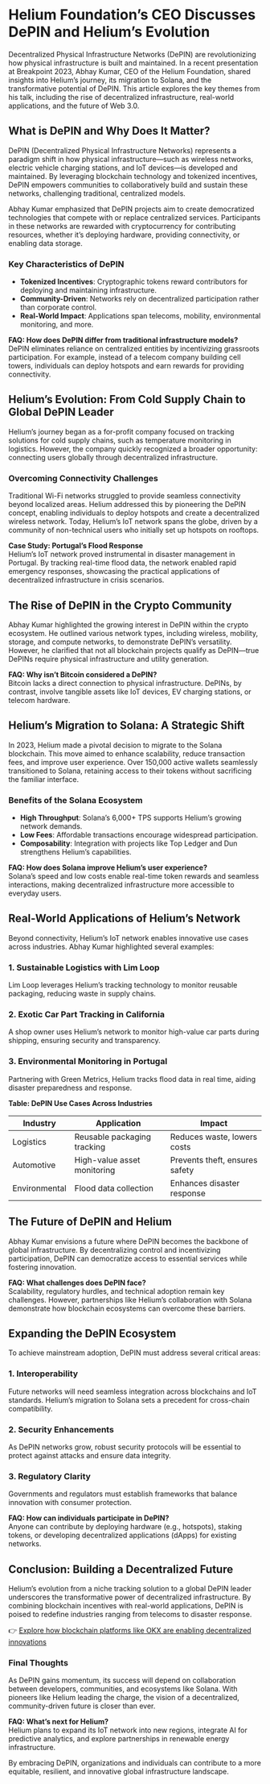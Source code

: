 # Helium Foundation’s CEO Discusses DePIN and Helium’s Evolution  

Decentralized Physical Infrastructure Networks (DePIN) are revolutionizing how physical infrastructure is built and maintained. In a recent presentation at Breakpoint 2023, Abhay Kumar, CEO of the Helium Foundation, shared insights into Helium’s journey, its migration to Solana, and the transformative potential of DePIN. This article explores the key themes from his talk, including the rise of decentralized infrastructure, real-world applications, and the future of Web 3.0.  

## What is DePIN and Why Does It Matter?  

DePIN (Decentralized Physical Infrastructure Networks) represents a paradigm shift in how physical infrastructure—such as wireless networks, electric vehicle charging stations, and IoT devices—is developed and maintained. By leveraging blockchain technology and tokenized incentives, DePIN empowers communities to collaboratively build and sustain these networks, challenging traditional, centralized models.  

Abhay Kumar emphasized that DePIN projects aim to create democratized technologies that compete with or replace centralized services. Participants in these networks are rewarded with cryptocurrency for contributing resources, whether it’s deploying hardware, providing connectivity, or enabling data storage.  

### Key Characteristics of DePIN  
- **Tokenized Incentives**: Cryptographic tokens reward contributors for deploying and maintaining infrastructure.  
- **Community-Driven**: Networks rely on decentralized participation rather than corporate control.  
- **Real-World Impact**: Applications span telecoms, mobility, environmental monitoring, and more.  

**FAQ: How does DePIN differ from traditional infrastructure models?**  
DePIN eliminates reliance on centralized entities by incentivizing grassroots participation. For example, instead of a telecom company building cell towers, individuals can deploy hotspots and earn rewards for providing connectivity.  

## Helium’s Evolution: From Cold Supply Chain to Global DePIN Leader  

Helium’s journey began as a for-profit company focused on tracking solutions for cold supply chains, such as temperature monitoring in logistics. However, the company quickly recognized a broader opportunity: connecting users globally through decentralized infrastructure.  

### Overcoming Connectivity Challenges  
Traditional Wi-Fi networks struggled to provide seamless connectivity beyond localized areas. Helium addressed this by pioneering the DePIN concept, enabling individuals to deploy hotspots and create a decentralized wireless network. Today, Helium’s IoT network spans the globe, driven by a community of non-technical users who initially set up hotspots on rooftops.  

**Case Study: Portugal’s Flood Response**  
Helium’s IoT network proved instrumental in disaster management in Portugal. By tracking real-time flood data, the network enabled rapid emergency responses, showcasing the practical applications of decentralized infrastructure in crisis scenarios.  

## The Rise of DePIN in the Crypto Community  

Abhay Kumar highlighted the growing interest in DePIN within the crypto ecosystem. He outlined various network types, including wireless, mobility, storage, and compute networks, to demonstrate DePIN’s versatility. However, he clarified that not all blockchain projects qualify as DePIN—true DePINs require physical infrastructure and utility generation.  

**FAQ: Why isn’t Bitcoin considered a DePIN?**  
Bitcoin lacks a direct connection to physical infrastructure. DePINs, by contrast, involve tangible assets like IoT devices, EV charging stations, or telecom hardware.  

## Helium’s Migration to Solana: A Strategic Shift  

In 2023, Helium made a pivotal decision to migrate to the Solana blockchain. This move aimed to enhance scalability, reduce transaction fees, and improve user experience. Over 150,000 active wallets seamlessly transitioned to Solana, retaining access to their tokens without sacrificing the familiar interface.  

### Benefits of the Solana Ecosystem  
- **High Throughput**: Solana’s 6,000+ TPS supports Helium’s growing network demands.  
- **Low Fees**: Affordable transactions encourage widespread participation.  
- **Composability**: Integration with projects like Top Ledger and Dun strengthens Helium’s capabilities.  

**FAQ: How does Solana improve Helium’s user experience?**  
Solana’s speed and low costs enable real-time token rewards and seamless interactions, making decentralized infrastructure more accessible to everyday users.  

## Real-World Applications of Helium’s Network  

Beyond connectivity, Helium’s IoT network enables innovative use cases across industries. Abhay Kumar highlighted several examples:  

### 1. **Sustainable Logistics with Lim Loop**  
Lim Loop leverages Helium’s tracking technology to monitor reusable packaging, reducing waste in supply chains.  

### 2. **Exotic Car Part Tracking in California**  
A shop owner uses Helium’s network to monitor high-value car parts during shipping, ensuring security and transparency.  

### 3. **Environmental Monitoring in Portugal**  
Partnering with Green Metrics, Helium tracks flood data in real time, aiding disaster preparedness and response.  

**Table: DePIN Use Cases Across Industries**  

| Industry          | Application                | Impact                          |  
|-------------------|----------------------------|---------------------------------|  
| Logistics         | Reusable packaging tracking  | Reduces waste, lowers costs     |  
| Automotive        | High-value asset monitoring  | Prevents theft, ensures safety  |  
| Environmental     | Flood data collection        | Enhances disaster response      |  

## The Future of DePIN and Helium  

Abhay Kumar envisions a future where DePIN becomes the backbone of global infrastructure. By decentralizing control and incentivizing participation, DePIN can democratize access to essential services while fostering innovation.  

**FAQ: What challenges does DePIN face?**  
Scalability, regulatory hurdles, and technical adoption remain key challenges. However, partnerships like Helium’s collaboration with Solana demonstrate how blockchain ecosystems can overcome these barriers.  

## Expanding the DePIN Ecosystem  

To achieve mainstream adoption, DePIN must address several critical areas:  

### 1. **Interoperability**  
Future networks will need seamless integration across blockchains and IoT standards. Helium’s migration to Solana sets a precedent for cross-chain compatibility.  

### 2. **Security Enhancements**  
As DePIN networks grow, robust security protocols will be essential to protect against attacks and ensure data integrity.  

### 3. **Regulatory Clarity**  
Governments and regulators must establish frameworks that balance innovation with consumer protection.  

**FAQ: How can individuals participate in DePIN?**  
Anyone can contribute by deploying hardware (e.g., hotspots), staking tokens, or developing decentralized applications (dApps) for existing networks.  

## Conclusion: Building a Decentralized Future  

Helium’s evolution from a niche tracking solution to a global DePIN leader underscores the transformative power of decentralized infrastructure. By combining blockchain incentives with real-world applications, DePIN is poised to redefine industries ranging from telecoms to disaster response.  

👉 [Explore how blockchain platforms like OKX are enabling decentralized innovations](https://bit.ly/okx-bonus)  

### Final Thoughts  

As DePIN gains momentum, its success will depend on collaboration between developers, communities, and ecosystems like Solana. With pioneers like Helium leading the charge, the vision of a decentralized, community-driven future is closer than ever.  

**FAQ: What’s next for Helium?**  
Helium plans to expand its IoT network into new regions, integrate AI for predictive analytics, and explore partnerships in renewable energy infrastructure.  

By embracing DePIN, organizations and individuals can contribute to a more equitable, resilient, and innovative global infrastructure landscape.